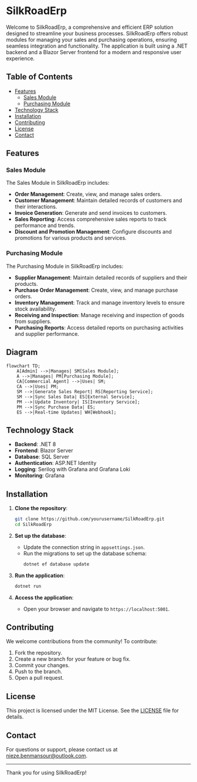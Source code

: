 # SilkRoadErp

Welcome to SilkRoadErp, a comprehensive and efficient ERP solution designed to streamline your business processes. SilkRoadErp offers robust modules for managing your sales and purchasing operations, ensuring seamless integration and functionality. The application is built using a .NET backend and a Blazor Server frontend for a modern and responsive user experience.

## Table of Contents

- [Features](#features)
  - [Sales Module](#sales-module)
  - [Purchasing Module](#purchasing-module)
- [Technology Stack](#technology-stack)
- [Installation](#installation)
- [Contributing](#contributing)
- [License](#license)
- [Contact](#contact)

## Features

### Sales Module

The Sales Module in SilkRoadErp includes:

- **Order Management**: Create, view, and manage sales orders.
- **Customer Management**: Maintain detailed records of customers and their interactions.
- **Invoice Generation**: Generate and send invoices to customers.
- **Sales Reporting**: Access comprehensive sales reports to track performance and trends.
- **Discount and Promotion Management**: Configure discounts and promotions for various products and services.

### Purchasing Module

The Purchasing Module in SilkRoadErp includes:

- **Supplier Management**: Maintain detailed records of suppliers and their products.
- **Purchase Order Management**: Create, view, and manage purchase orders.
- **Inventory Management**: Track and manage inventory levels to ensure stock availability.
- **Receiving and Inspection**: Manage receiving and inspection of goods from suppliers.
- **Purchasing Reports**: Access detailed reports on purchasing activities and supplier performance.

## Diagram
  
```mermaid
flowchart TD;
    A[Admin] -->|Manages| SM[Sales Module];
    A -->|Manages| PM[Purchasing Module];
    CA[Commercial Agent] -->|Uses| SM;
    CA -->|Uses| PM;
    SM -->|Generate Sales Report| RS[Reporting Service];
    SM -->|Sync Sales Data| ES[External Service];
    PM -->|Update Inventory| IS[Inventory Service];
    PM -->|Sync Purchase Data| ES;
    ES -->|Real-time Updates| WH[Webhook];
```


## Technology Stack

- **Backend**: .NET 8
- **Frontend**: Blazor Server
- **Database**: SQL Server
- **Authentication**: ASP.NET Identity
- **Logging**: Serilog with Grafana and Grafana Loki
- **Monitoring**: Grafana

## Installation

1. **Clone the repository**:
    ```sh
    git clone https://github.com/yourusername/SilkRoadErp.git
    cd SilkRoadErp
    ```

2. **Set up the database**:
    - Update the connection string in `appsettings.json`.
    - Run the migrations to set up the database schema:
      ```sh
      dotnet ef database update
      ```

3. **Run the application**:
    ```sh
    dotnet run
    ```

4. **Access the application**:
    - Open your browser and navigate to `https://localhost:5001`.

## Contributing

We welcome contributions from the community! To contribute:

1. Fork the repository.
2. Create a new branch for your feature or bug fix.
3. Commit your changes.
4. Push to the branch.
5. Open a pull request.

## License

This project is licensed under the MIT License. See the [LICENSE](LICENSE) file for details.

## Contact

For questions or support, please contact us at [nieze.benmansour@outlook.com](mailto:support@silkroaderp.com).

---

Thank you for using SilkRoadErp!
